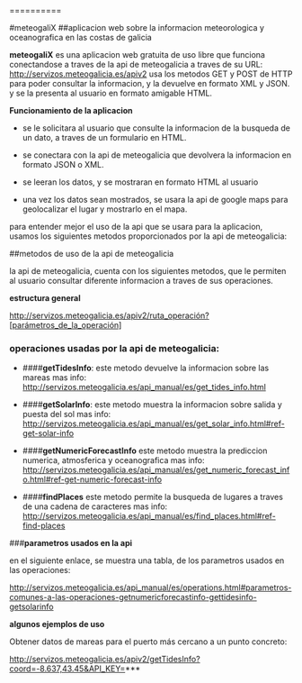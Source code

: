 ==========

#meteogaliX 
##aplicacion web sobre la informacion meteorologica y oceanografica en las costas de galicia

**meteogaliX** es una aplicacion web gratuita de uso libre que funciona conectandose a traves de la api de meteogalicia a traves de su URL: http://servizos.meteogalicia.es/apiv2
usa los metodos GET y POST de HTTP para poder consultar la informacion, y la devuelve en formato XML y JSON.
y se la presenta al usuario en formato amigable HTML.

**Funcionamiento de la aplicacion**

* se le solicitara al usuario que consulte la informacion de la busqueda de un dato, a traves de un formulario en HTML.

* se conectara con la api de meteogalicia que devolvera la informacion en formato JSON o XML.

* se leeran los datos, y se mostraran en formato HTML al usuario

* una vez los datos sean mostrados, se usara la api de google maps para geolocalizar el lugar y mostrarlo en el mapa.

para entender mejor el uso de la api que se usara para la aplicacion, usamos los siguientes metodos proporcionados por la api de meteogalicia:

##metodos de uso de la api de meteogalicia

la api de meteogalicia, cuenta con los siguientes metodos, que le permiten al usuario consultar diferente informacion a traves de sus operaciones.

**estructura general**

http://servizos.meteogalicia.es/apiv2/ruta_operación?[parámetros_de_la_operación]

### operaciones usadas por la api de meteogalicia:

* ####**getTidesInfo**:
este metodo devuelve la informacion sobre las mareas
mas info: http://servizos.meteogalicia.es/api_manual/es/get_tides_info.html

* ####**getSolarInfo**:
este metodo muestra la informacion sobre salida y puesta del sol
mas info: http://servizos.meteogalicia.es/api_manual/es/get_solar_info.html#ref-get-solar-info

* ####**getNumericForecastInfo**
este metodo muestra la prediccion numerica, atmosferica y oceanografica
mas info: http://servizos.meteogalicia.es/api_manual/es/get_numeric_forecast_info.html#ref-get-numeric-forecast-info

* ####**findPlaces**
este metodo permite la busqueda de lugares a traves de una cadena de caracteres
mas info: http://servizos.meteogalicia.es/api_manual/es/find_places.html#ref-find-places

###**parametros usados en la api**

en el siguiente enlace, se muestra una tabla, de los parametros usados en las operaciones: 

http://servizos.meteogalicia.es/api_manual/es/operations.html#parametros-comunes-a-las-operaciones-getnumericforecastinfo-gettidesinfo-getsolarinfo

**algunos ejemplos de uso**

Obtener datos de mareas para el puerto más cercano a un punto concreto:

http://servizos.meteogalicia.es/apiv2/getTidesInfo?coord=-8.637,43.45&API_KEY=***

 


























